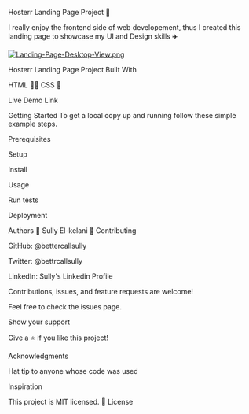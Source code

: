 Hosterr Landing Page Project :art:

I really enjoy the frontend side of web developement, thus I created this landing page to showcase my UI and Design skills :airplane:

[![Landing-Page-Desktop-View.png](https://i.postimg.cc/K8xczkHX/Landing-Page-Desktop-View.png)](https://postimg.cc/QHYZYtDS)

Hosterr Landing Page Project Built With

HTML 🧑‍🚀
CSS 🍎

Live Demo Link

Getting Started
To get a local copy up and running follow these simple example steps.

Prerequisites

Setup

Install

Usage

Run tests

Deployment

Authors 👤 Sully El-kelani 🤝 Contributing

GitHub: @bettercallsully

Twitter: @bettrcallsully

LinkedIn: Sully's Linkedin Profile

Contributions, issues, and feature requests are welcome!

Feel free to check the issues page.

Show your support

Give a ⭐️ if you like this project!

Acknowledgments

Hat tip to anyone whose code was used

Inspiration

This project is MIT licensed. 📝 License
